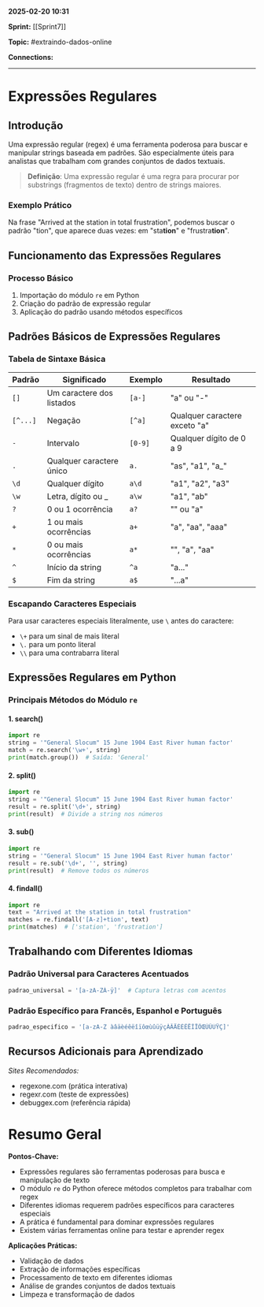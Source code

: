 
**2025-02-20 10:31**

**Sprint:** [[Sprint7]]

**Topic:** #extraindo-dados-online 

**Connections:** 

---
# **Expressões Regulares**
## Introdução
Uma expressão regular (regex) é uma ferramenta poderosa para buscar e manipular strings baseada em padrões. São especialmente úteis para analistas que trabalham com grandes conjuntos de dados textuais.

> **Definição**: Uma expressão regular é uma regra para procurar por substrings (fragmentos de texto) dentro de strings maiores.

### Exemplo Prático
Na frase "Arrived at the station in total frustration", podemos buscar o padrão "tion", que aparece duas vezes: em "sta**tion**" e "frustra**tion**".

## Funcionamento das Expressões Regulares

### Processo Básico
1. Importação do módulo `re` em Python
2. Criação do padrão de expressão regular
3. Aplicação do padrão usando métodos específicos

## Padrões Básicos de Expressões Regulares

### Tabela de Sintaxe Básica

| Padrão | Significado | Exemplo | Resultado |
|--------|-------------|---------|-----------|
| `[]` | Um caractere dos listados | `[a-]` | "a" ou "-" |
| `[^...]` | Negação | `[^a]` | Qualquer caractere exceto "a" |
| `-` | Intervalo | `[0-9]` | Qualquer dígito de 0 a 9 |
| `.` | Qualquer caractere único | `a.` | "as", "a1", "a_" |
| `\d` | Qualquer dígito | `a\d` | "a1", "a2", "a3" |
| `\w` | Letra, dígito ou _ | `a\w` | "a1", "ab" |
| `?` | 0 ou 1 ocorrência | `a?` | "" ou "a" |
| `+` | 1 ou mais ocorrências | `a+` | "a", "aa", "aaa" |
| `*` | 0 ou mais ocorrências | `a*` | "", "a", "aa" |
| `^` | Início da string | `^a` | "a..." |
| `$` | Fim da string | `a$` | "...a" |

### Escapando Caracteres Especiais
Para usar caracteres especiais literalmente, use `\` antes do caractere:
- `\+` para um sinal de mais literal
- `\.` para um ponto literal
- `\\` para uma contrabarra literal

## Expressões Regulares em Python

### Principais Métodos do Módulo `re`

#### 1. search()
```python
import re
string = '"General Slocum" 15 June 1904 East River human factor'
match = re.search('\w+', string)
print(match.group())  # Saída: 'General'
```

#### 2. split()
```python
import re
string = '"General Slocum" 15 June 1904 East River human factor'
result = re.split('\d+', string)
print(result)  # Divide a string nos números
```

#### 3. sub()
```python
import re
string = '"General Slocum" 15 June 1904 East River human factor'
result = re.sub('\d+', '', string)
print(result)  # Remove todos os números
```

#### 4. findall()
```python
import re
text = "Arrived at the station in total frustration"
matches = re.findall('[A-z]+tion', text)
print(matches)  # ['station', 'frustration']
```

## Trabalhando com Diferentes Idiomas

### Padrão Universal para Caracteres Acentuados
```python
padrao_universal = '[a-zA-ZÀ-ÿ]'  # Captura letras com acentos
```

### Padrão Específico para Francês, Espanhol e Português
```python
padrao_especifico = '[a-zA-Z àâäèéêëîïôœùûüÿçÀÂÄÈÉÊËÎÏÔŒÙÛÜŸÇ]'
```

## Recursos Adicionais para Aprendizado

*Sites Recomendados:*
- regexone.com (prática interativa)
- regexr.com (teste de expressões)
- debuggex.com (referência rápida)

# Resumo Geral

**Pontos-Chave:**
- Expressões regulares são ferramentas poderosas para busca e manipulação de texto
- O módulo `re` do Python oferece métodos completos para trabalhar com regex
- Diferentes idiomas requerem padrões específicos para caracteres especiais
- A prática é fundamental para dominar expressões regulares
- Existem várias ferramentas online para testar e aprender regex

**Aplicações Práticas:**
- Validação de dados
- Extração de informações específicas
- Processamento de texto em diferentes idiomas
- Análise de grandes conjuntos de dados textuais
- Limpeza e transformação de dados











